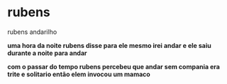 <h1>rubens</h1>
<p>rubens andarilho</p>
<strong>
<p>uma hora da noite rubens disse para ele mesmo irei andar e ele saiu durante a noite para andar 
<p>com o passar do tempo rubens percebeu que andar sem compania era trite e solitario então elem invocou um mamaco

